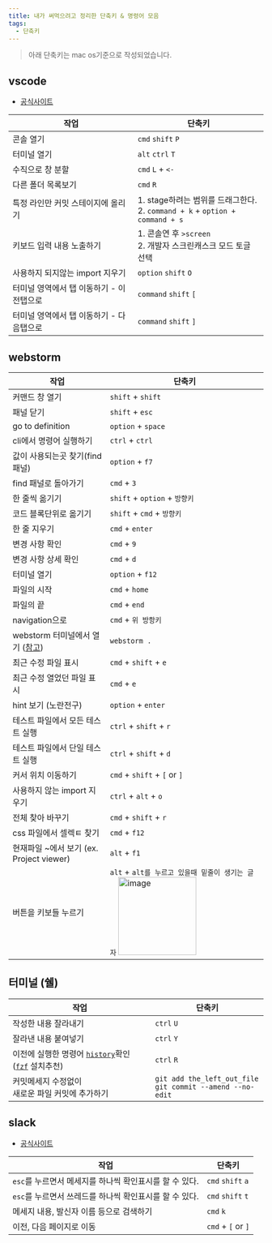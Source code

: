 ```yaml
---
title: 내가 써먹으려고 정리한 단축키 & 명령어 모음
tags:
  - 단축키
---
```


> 아래 단축키는 mac os기준으로 작성되었습니다.

## vscode
- [공식사이트](https://code.visualstudio.com/docs/getstarted/keybindings#_basic-editing)

|작업|단축키|
|---|----|
|콘솔 열기|`cmd` `shift` `P`|
|터미널 열기|`alt` `ctrl` `T`|
|수직으로 창 분할|`cmd` `L` + `<-`|
|다른 폴더 목록보기|`cmd` `R`|
|특정 라인만 커밋 스테이지에 올리기| 1. stage하려는 범위를 드래그한다. <br/>2. `command + k`  + `option + command + s`|
|키보드 입력 내용 노출하기|1. 콘솔연 후 `>screen` <br/>2. 개발자 스크린캐스크 모드 토글 선택|
|사용하지 되지않는 import 지우기|`option` `shift` `O`|
|터미널 영역에서 탭 이동하기 - 이전탭으로|`command` `shift` `[`|
|터미널 영역에서 탭 이동하기 - 다음탭으로|`command` `shift` `]`|

## webstorm
|작업|단축키|
|---|----|
|커맨드 창 열기|`shift` + `shift`|
|패널 닫기|`shift` + `esc`|
|go to definition|`option` + `space`|
|cli에서 명령어 실행하기| `ctrl` + `ctrl`|
|값이 사용되는곳 찾기(find 패널)|`option` + `f7`|
|find 패널로 돌아가기|`cmd` + `3`|
|한 줄씩 옮기기|`shift` + `option` + `방향키`|
|코드 블록단위로 옮기기|`shift` + `cmd` + `방향키`|
|한 줄 지우기|`cmd` + `enter`|
|변경 사항 확인|`cmd` + `9`|
|변경 사항 상세 확인|`cmd` + `d`|
|터미널 열기|`option` + `f12`|
|파일의 시작|`cmd` + `home`|
|파일의 끝|`cmd` + `end`|
|navigation으로|`cmd` + `위 방항키`|
|webstorm 터미널에서 열기 ([참고](https://stackoverflow.com/questions/26879172/how-to-open-webstorm-from-terminal))|`webstorm .`|
|최근 수정 파일 표시|`cmd` + `shift` + `e`| 
|최근 수정 열었던 파일 표시|`cmd` + `e`| 
|hint 보기 (노란전구)|`option` + `enter`|
|테스트 파일에서 모든 테스트 실행|`ctrl` + `shift` + `r`|
|테스트 파일에서 단일 테스트 실행|`ctrl` + `shift` + `d`|
|커서 위치 이동하기| `cmd` + `shift` + `[` or `]`|
|사용하지 않는 import 지우기| `ctrl` + `alt` + `o`|
|전체 찾아 바꾸기| `cmd` + `shift` + `r`|
|css 파일에서 셀렉ㅌ 찾기| `cmd` + `f12`|
|현재파일 ~에서 보기 (ex. Project viewer)| `alt` + `f1`|
|버튼을 키보들 누르기| `alt` + `alt를 누르고 있을때 밑줄이 생기는 글자` <img width="154" alt="image" src="https://user-images.githubusercontent.com/35283339/163316350-91e4f2e0-80a8-4eff-88f3-c8d1f2b1997b.png"/>|

## 터미널 (쉘)

|작업|단축키|
|---|----|
|작성한 내용 잘라내기|`ctrl` `U`|
|잘라낸 내용 붙여넣기|`ctrl` `Y`|
|이전에 실행한 명령어 [`history`](https://man7.org/linux/man-pages/man3/history.3.html)확인 ([`fzf`](https://github.com/junegunn/fzf) 설치추천)|`ctrl` `R`|
|커밋메세지 수정없이 <br /> 새로운 파일 커밋에 추가하기 | `git add the_left_out_file`  <br /> `git commit --amend --no-edit` |

## slack
- [공식사이트](https://slack.com/intl/ko-kr/help/articles/201374536-Slack-%ED%82%A4%EB%B3%B4%EB%93%9C-%EB%B0%94%EB%A1%9C-%EA%B0%80%EA%B8%B0)

|작업|단축키|
|---|----|
|`esc`를 누르면서 메세지를 하나씩 확인표시를 할 수 있다.|`cmd` `shift` `a`|
|`esc`를 누르면서 쓰레드를 하나씩 확인표시를 할 수 있다.|`cmd` `shift` `t`|
|메세지 내용, 발신자 이름 등으로 검색하기|`cmd` `k`|
|이전, 다음 페이지로 이동| `cmd` + `[` or `]`|
